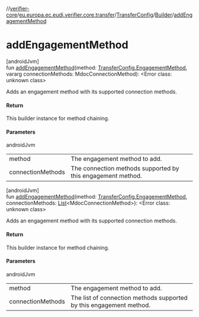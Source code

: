//[verifier-core](../../../../index.md)/[eu.europa.ec.eudi.verifier.core.transfer](../../index.md)/[TransferConfig](../index.md)/[Builder](index.md)/[addEngagementMethod](add-engagement-method.md)

# addEngagementMethod

[androidJvm]\
fun [addEngagementMethod](add-engagement-method.md)(method: [TransferConfig.EngagementMethod](../-engagement-method/index.md), vararg connectionMethods: MdocConnectionMethod): &lt;Error class: unknown class&gt;

Adds an engagement method with its supported connection methods.

#### Return

This builder instance for method chaining.

#### Parameters

androidJvm

| | |
|---|---|
| method | The engagement method to add. |
| connectionMethods | The connection methods supported by this engagement method. |

[androidJvm]\
fun [addEngagementMethod](add-engagement-method.md)(method: [TransferConfig.EngagementMethod](../-engagement-method/index.md), connectionMethods: [List](https://kotlinlang.org/api/latest/jvm/stdlib/kotlin-stdlib/kotlin.collections/-list/index.html)&lt;MdocConnectionMethod&gt;): &lt;Error class: unknown class&gt;

Adds an engagement method with its supported connection methods.

#### Return

This builder instance for method chaining.

#### Parameters

androidJvm

| | |
|---|---|
| method | The engagement method to add. |
| connectionMethods | The list of connection methods supported by this engagement method. |
